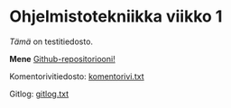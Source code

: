 # **Ohjelmistotekniikka viikko 1**

*Tämä* on testitiedosto.

**Mene** [Github-repositoriooni!](https://github.com/hartzka/ot-harjoitustyo)

Komentorivitiedosto: [komentorivi.txt](https://github.com/hartzka/ot-harjoitustyo/blob/master/laskarit/viikko1/komentorivi.txt)

Gitlog: [gitlog.txt](https://github.com/hartzka/ot-harjoitustyo/blob/master/laskarit/viikko1/gitlog.txt)


